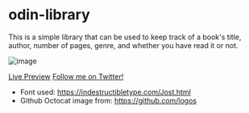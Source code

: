 # odin-library
This is a simple library that can be used to keep track of a book's title, author, number of pages, genre, and whether you have read it or not. 

![image](https://user-images.githubusercontent.com/94667178/154722440-da403441-952b-4ab6-998e-6d3b824be265.png)

[Live Preview](https://eltonbautista.github.io/odin-library/)
[Follow me on Twitter!](https://twitter.com/psychtotech)

- Font used: https://indestructibletype.com/Jost.html
- Github Octocat image from: https://github.com/logos

